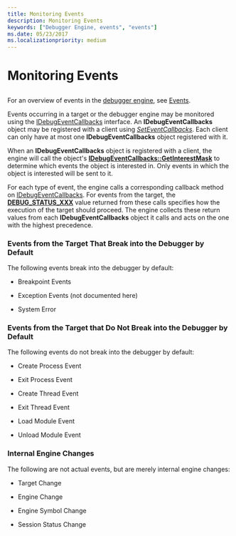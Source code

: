 ```yaml
---
title: Monitoring Events
description: Monitoring Events
keywords: ["Debugger Engine, events", "events"]
ms.date: 05/23/2017
ms.localizationpriority: medium
---
```


# Monitoring Events


## <span id="ddk_monitoring_events_dbx"></span><span id="DDK_MONITORING_EVENTS_DBX"></span>


For an overview of events in the [debugger engine](introduction.md#debugger-engine), see [Events](events.md).

Events occurring in a target or the debugger engine may be monitored using the [IDebugEventCallbacks](/windows-hardware/drivers/ddi/dbgeng/nn-dbgeng-idebugeventcallbacks) interface. An **IDebugEventCallbacks** object may be registered with a client using [*SetEventCallbacks*](/windows-hardware/drivers/ddi/dbgeng/nf-dbgeng-idebugclient5-seteventcallbacks). Each client can only have at most one **IDebugEventCallbacks** object registered with it.

When an **IDebugEventCallbacks** object is registered with a client, the engine will call the object's [**IDebugEventCallbacks::GetInterestMask**](/windows-hardware/drivers/ddi/dbgeng/nf-dbgeng-idebugeventcallbacks-getinterestmask) to determine which events the object is interested in. Only events in which the object is interested will be sent to it.

For each type of event, the engine calls a corresponding callback method on [IDebugEventCallbacks](/windows-hardware/drivers/ddi/dbgeng/nn-dbgeng-idebugeventcallbacks). For events from the target, the [**DEBUG\_STATUS\_XXX**](./debug-status-xxx.md) value returned from these calls specifies how the execution of the target should proceed. The engine collects these return values from each **IDebugEventCallbacks** object it calls and acts on the one with the highest precedence.

### <span id="events_from_the_target_that_break_into_the_debugger_by_default"></span><span id="EVENTS_FROM_THE_TARGET_THAT_BREAK_INTO_THE_DEBUGGER_BY_DEFAULT"></span>Events from the Target That Break into the Debugger by Default

The following events break into the debugger by default:

-   Breakpoint Events

-   Exception Events (not documented here)

-   System Error

### <span id="events_from_the_target_that_do_not_break_into_the_debugger_by_default"></span><span id="EVENTS_FROM_THE_TARGET_THAT_DO_NOT_BREAK_INTO_THE_DEBUGGER_BY_DEFAULT"></span>Events from the Target that Do Not Break into the Debugger by Default

The following events do not break into the debugger by default:

-   Create Process Event

-   Exit Process Event

-   Create Thread Event

-   Exit Thread Event

-   Load Module Event

-   Unload Module Event

### <span id="internal_engine_changes"></span><span id="INTERNAL_ENGINE_CHANGES"></span>Internal Engine Changes

The following are not actual events, but are merely internal engine changes:

-   Target Change

-   Engine Change

-   Engine Symbol Change

-   Session Status Change

 

